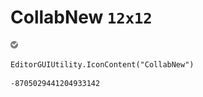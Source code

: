 # CollabNew `12x12`
<img src="/img/CollabNew.png" width=12 height=12>

``` CSharp
EditorGUIUtility.IconContent("CollabNew")
```
```
-8705029441204933142
```
